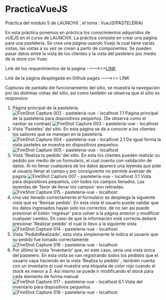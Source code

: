 # PracticaVueJS
Práctica del módulo 5 de LAUNCHX , el tema : VueJS(PASTELERIA)



En esta práctica ponemos en práctica los conocimientos adquiridos de vUEJS en el curso de LAUNCHX. La práctica consiste en crear una página para una pastelería. Se crea una página usando Vuejs la cual tiene varias vistas, las vistas a su vez se crean a partir de componentes. Se pueden pasar datos entre la vista de los clientes y la vista del pastelero por medio de la store con Vuex.

Link de los requerimientos de la pagina ---->>>[LINK](https://github.com/LaunchX-InnovaccionVirtual/FrontEnd-Mision/tree/main/05%20-%20VUEJS/practica)

Link de la página desplegada en Github pages --->>> LINK

Capturas de pantalla del funcionamiento del sitio, se muestra la navegación por las distintas vistas del sitio, así como también se observa que el sitio es responsivo

1. Página principal de la pastelería.
![FireShot Capture 002 - pasteleria-vue - localhost](https://user-images.githubusercontent.com/99369122/160930743-a7545a72-f8c8-4c85-bb82-c1f94baaf850.png)
1.1 Página principal de la pasteleria para dispositivos pequeños. (Se observa como el navbar se contrae)
![FireShot Capture 003 - pasteleria-vue - localhost](https://user-images.githubusercontent.com/99369122/160930860-718db0bb-3494-4a08-93f6-56f85b325374.png)
2. Vista 'Pasteles' del sitio. En esta página se da a conocer a los clientes los sabores que se manejan en la pasteleria.
![FireShot Capture 004 - pasteleria-vue - localhost](https://user-images.githubusercontent.com/99369122/160931044-cb9a27d3-b2a6-484b-8a18-f6903088b916.png)
2.1 De igual forma la vista pasteles se muestra en dispositivos pequeños.
![FireShot Capture 005 - pasteleria-vue - localhost](https://user-images.githubusercontent.com/99369122/160931152-4cc8006e-8970-48c9-b6e9-06f11b777c85.png)
3. Vista 'Realiza tu pedido' del sitio. En esta los clientes pueden realizar su pedido por medio de un formulario, el cual cuenta con validación de datos. Al no llenar cualquiera de los datos aparece una leyenda que pide al usuario llenar el campo y por consiguiente no permite avanzar de pagina
![FireShot Capture 007 - pasteleria-vue - localhost](https://user-images.githubusercontent.com/99369122/160931482-43657c9b-a40d-4c92-b4e4-26ef9d6ca522.png)
3.1 Vista para dispositivos pequeños, con todos los campos llenados. Las leyendas de 'favor de llenar los campos' son retiradas.
![FireShot Capture 015 - pasteleria-vue - localhost](https://user-images.githubusercontent.com/99369122/160931616-24e1dd4e-926c-4aec-a002-9931c8f25927.png)
4. Una vez llenado correctamente el formulario se despliega la siguiente vista que es 'Revisar pedido'. En esta vista el usuario puede validar que los datos ingresados hayan sido los correctos, de no ser así puede presionar el botón 'regresar' para volver a la página anterior y modificar cualquier cambio. En caso de que la información esté correcta deberá presionar 'Realizar pedido' el cual lo llevo a la siguiente vista
![FireShot Capture 014 - pasteleria-vue - localhost](https://user-images.githubusercontent.com/99369122/160931945-82f912ff-597b-4478-a14f-a68b3a00f57e.png)
5. Vista 'PedidoRealizado', esta vista simplemente le indica al usuario que su pedido fue tomado correctamente
![FireShot Capture 016 - pasteleria-vue - localhost](https://user-images.githubusercontent.com/99369122/160932050-ff37755d-7eae-4911-89d4-57e8699e6ab5.png)
6. Por último la vista 'Inventario' que, en este caso, sería una vista única del pastelero. En esta vista se van registrando todos los pedidos que el usuario vaya haciendo en la vista 'Realiza tu pedido' , también cuenta con un inventario el cual muestra una etiqueta de color rojo cuando el stock es menor a 3. Así mismo se puede ir modificando el stock para cada elemento de forma manual
![FireShot Capture 017 - pasteleria-vue - localhost](https://user-images.githubusercontent.com/99369122/160933034-f7539eba-027f-47a6-a782-94e677c6ff09.png)
6.1 Vista del inventario para dispositivos pequeños
![FireShot Capture 018 - pasteleria-vue - localhost](https://user-images.githubusercontent.com/99369122/160933064-4b21189f-91d3-478c-b829-0ce086651be2.png)

